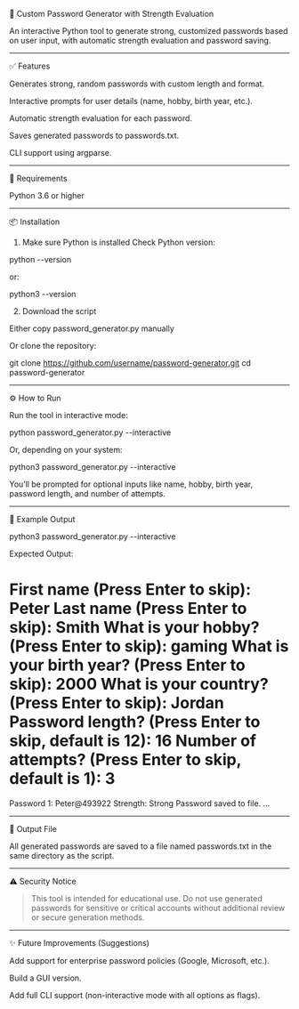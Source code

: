 🔐 Custom Password Generator with Strength Evaluation

An interactive Python tool to generate strong, customized passwords based on user input, with automatic strength evaluation and password saving.


---

✅ Features

Generates strong, random passwords with custom length and format.

Interactive prompts for user details (name, hobby, birth year, etc.).

Automatic strength evaluation for each password.

Saves generated passwords to passwords.txt.

CLI support using argparse.



---

🧰 Requirements

Python 3.6 or higher



---

📦 Installation

1. Make sure Python is installed
Check Python version:

python --version

or:

python3 --version


2. Download the script

Either copy password_generator.py manually

Or clone the repository:

git clone https://github.com/username/password-generator.git
cd password-generator





---

⚙️ How to Run

Run the tool in interactive mode:

python password_generator.py --interactive

Or, depending on your system:

python3 password_generator.py --interactive

You’ll be prompted for optional inputs like name, hobby, birth year, password length, and number of attempts.


---

📝 Example Output

python3 password_generator.py --interactive

Expected Output:

First name (Press Enter to skip): Peter
Last name (Press Enter to skip): Smith
What is your hobby? (Press Enter to skip): gaming
What is your birth year? (Press Enter to skip): 2000
What is your country? (Press Enter to skip): Jordan
Password length? (Press Enter to skip, default is 12): 16
Number of attempts? (Press Enter to skip, default is 1): 3
========================================
Password 1: Peter@493922
Strength: Strong
Password saved to file.
...


---

📁 Output File

All generated passwords are saved to a file named passwords.txt in the same directory as the script.


---

⚠️ Security Notice

> This tool is intended for educational use. Do not use generated passwords for sensitive or critical accounts without additional review or secure generation methods.




---

✨ Future Improvements (Suggestions)

Add support for enterprise password policies (Google, Microsoft, etc.).

Build a GUI version.

Add full CLI support (non-interactive mode with all options as flags).
